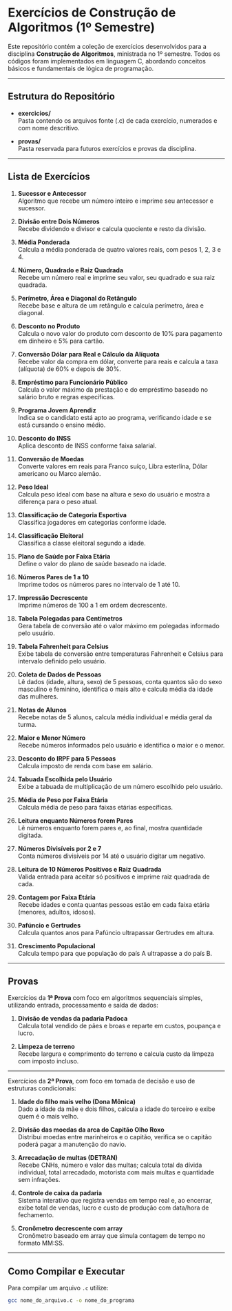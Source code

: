 # Exercícios de Construção de Algoritmos (1º Semestre)

Este repositório contém a coleção de exercícios desenvolvidos para a disciplina **Construção de Algoritmos**, ministrada no 1º semestre. Todos os códigos foram implementados em linguagem C, abordando conceitos básicos e fundamentais de lógica de programação.

---

## Estrutura do Repositório

- **exercicios/**  
  Pasta contendo os arquivos fonte (.c) de cada exercício, numerados e com nome descritivo.

- **provas/**  
  Pasta reservada para futuros exercícios e provas da disciplina.

---

## Lista de Exercícios

1. **Sucessor e Antecessor**  
   Algoritmo que recebe um número inteiro e imprime seu antecessor e sucessor.

2. **Divisão entre Dois Números**  
   Recebe dividendo e divisor e calcula quociente e resto da divisão.

3. **Média Ponderada**  
   Calcula a média ponderada de quatro valores reais, com pesos 1, 2, 3 e 4.

4. **Número, Quadrado e Raiz Quadrada**  
   Recebe um número real e imprime seu valor, seu quadrado e sua raiz quadrada.

5. **Perímetro, Área e Diagonal do Retângulo**  
   Recebe base e altura de um retângulo e calcula perímetro, área e diagonal.

6. **Desconto no Produto**  
   Calcula o novo valor do produto com desconto de 10% para pagamento em dinheiro e 5% para cartão.

7. **Conversão Dólar para Real e Cálculo da Alíquota**  
   Recebe valor da compra em dólar, converte para reais e calcula a taxa (alíquota) de 60% e depois de 30%.

8. **Empréstimo para Funcionário Público**  
   Calcula o valor máximo da prestação e do empréstimo baseado no salário bruto e regras específicas.

9. **Programa Jovem Aprendiz**  
   Indica se o candidato está apto ao programa, verificando idade e se está cursando o ensino médio.

10. **Desconto do INSS**  
    Aplica desconto de INSS conforme faixa salarial.

11. **Conversão de Moedas**  
    Converte valores em reais para Franco suíço, Libra esterlina, Dólar americano ou Marco alemão.

12. **Peso Ideal**  
    Calcula peso ideal com base na altura e sexo do usuário e mostra a diferença para o peso atual.

13. **Classificação de Categoria Esportiva**  
    Classifica jogadores em categorias conforme idade.

14. **Classificação Eleitoral**  
    Classifica a classe eleitoral segundo a idade.

15. **Plano de Saúde por Faixa Etária**  
    Define o valor do plano de saúde baseado na idade.

16. **Números Pares de 1 a 10**  
    Imprime todos os números pares no intervalo de 1 até 10.

17. **Impressão Decrescente**  
    Imprime números de 100 a 1 em ordem decrescente.

18. **Tabela Polegadas para Centímetros**  
    Gera tabela de conversão até o valor máximo em polegadas informado pelo usuário.

19. **Tabela Fahrenheit para Celsius**  
    Exibe tabela de conversão entre temperaturas Fahrenheit e Celsius para intervalo definido pelo usuário.

20. **Coleta de Dados de Pessoas**  
    Lê dados (idade, altura, sexo) de 5 pessoas, conta quantos são do sexo masculino e feminino, identifica o mais alto e calcula média da idade das mulheres.

21. **Notas de Alunos**  
    Recebe notas de 5 alunos, calcula média individual e média geral da turma.

22. **Maior e Menor Número**  
    Recebe números informados pelo usuário e identifica o maior e o menor.

23. **Desconto do IRPF para 5 Pessoas**  
    Calcula imposto de renda com base em salário.

24. **Tabuada Escolhida pelo Usuário**  
    Exibe a tabuada de multiplicação de um número escolhido pelo usuário.

25. **Média de Peso por Faixa Etária**  
    Calcula média de peso para faixas etárias específicas.

26. **Leitura enquanto Números forem Pares**  
    Lê números enquanto forem pares e, ao final, mostra quantidade digitada.

27. **Números Divisíveis por 2 e 7**  
    Conta números divisíveis por 14 até o usuário digitar um negativo.

28. **Leitura de 10 Números Positivos e Raiz Quadrada**  
    Valida entrada para aceitar só positivos e imprime raiz quadrada de cada.

29. **Contagem por Faixa Etária**  
    Recebe idades e conta quantas pessoas estão em cada faixa etária (menores, adultos, idosos).

30. **Pafúncio e Gertrudes**  
    Calcula quantos anos para Pafúncio ultrapassar Gertrudes em altura.

31. **Crescimento Populacional**  
    Calcula tempo para que população do país A ultrapasse a do país B.

---

## Provas



Exercícios da **1ª Prova** com foco em algoritmos sequenciais simples, utilizando entrada, processamento e saída de dados:

1. **Divisão de vendas da padaria Padoca**  
   Calcula total vendido de pães e broas e reparte em custos, poupança e lucro.

2. **Limpeza de terreno**  
   Recebe largura e comprimento do terreno e calcula custo da limpeza com imposto incluso.

---

Exercícios da **2ª Prova**, com foco em tomada de decisão e uso de estruturas condicionais:

1. **Idade do filho mais velho (Dona Mônica)**  
   Dado a idade da mãe e dois filhos, calcula a idade do terceiro e exibe quem é o mais velho.

2. **Divisão das moedas da arca do Capitão Olho Roxo**  
   Distribui moedas entre marinheiros e o capitão, verifica se o capitão poderá pagar a manutenção do navio.

3. **Arrecadação de multas (DETRAN)**  
   Recebe CNHs, número e valor das multas; calcula total da dívida individual, total arrecadado, motorista com mais multas e quantidade sem infrações.

4. **Controle de caixa da padaria**  
   Sistema interativo que registra vendas em tempo real e, ao encerrar, exibe total de vendas, lucro e custo de produção com data/hora de fechamento.

5. **Cronômetro decrescente com array**  
   Cronômetro baseado em array que simula contagem de tempo no formato MM:SS.

---
## Como Compilar e Executar

Para compilar um arquivo `.c` utilize:

```bash
gcc nome_do_arquivo.c -o nome_do_programa
